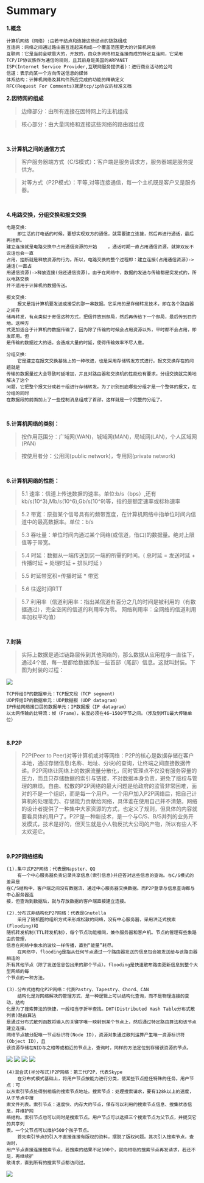 # Summary

**1.概念**

```
计算机网络（网络）:由若干结点和连接这些结点的链路组成
互连网：网络之间通过路由器互连起来构成一个覆盖范围更大的计算机网络
互联网：它是当前全球最大的，开放的，由众多网络相互连接而成的特定互连网，它采用TCP/IP协议族作为通信的规则，且其前身是美国的ARPANET
ISP(Internet Service Provider,互联网服务提供者)：进行商业活动的公司
信道：表示向某一个方向传送信息的媒体
体系结构：计算机网络及其构件所应完成的功能的精确定义
RFC(Request For Comments)就是tcp/ip协议的标准文档
```

**2.因特网的组成**

>边缘部分：由所有连接在因特网上的主机组成

>核心部分：由大量网络和连接这些网络的路由器组成

<br/>

**3.计算机之间的通信方式**

>客户服务器端方式（C/S模式）：客户端是服务请求方，服务器端是服务提供方。

>对等方式（P2P模式）：平等,对等连接通信，每一个主机既是客户又是服务器。

<br/>

**4.电路交换，分组交换和报文交换**

```
电路交换:
	即生活的打电话的时候，要想实现双方的通信，就需要建立连接，然后再进行通话，最后再挂断。
建立连接就是电路交换中占用通信资源的开始	，通话时期一直占用通信资源，就算双反不说话也会一直
占用，挂断就是释放资源的行为。所以，电路交换的整个过程即：建立连接(占用通信资源)->通话(一直占
用通信资源)->释放连接(归还通信资源)。由于在网络中，数据的发送与传输都是突发式的，所以电路交换
并不适用于计算机的数据传送。 
```	

```
报文交换:
	报文是指计算机要发送或接受的那一串数据。它采用的是存储转发技术，即在各个路由器之间存
储再转发，有点类似于寄信这种方式，把信件放到邮局，然后再传给下一个邮局，最后传到目的地。这种方
式更加适合于计算机的数据传输了，因为除了传输的时候会占用资源以外，平时都不会占用，即发即用。但
是传输的数据过大的话，会造成大量的时延，使得传输效率不尽人意。 
```

```	
分组交换:
	它是建立在报文交换基础上的一种改进，也是采用存储转发方式进行。报文交换存在的问题就是
传输的数据量过大会导致时延增加，并且对路由器和交换机的性能也有要求。分组交换就完美地解决了这个
问题，它把整个报文分成若干组进行存储转发。为了识别到底哪些分组才是一个整体的报文，在分组的同时
在数据段的前面加上了一些控制消息组成了首部，这样就是一个完整的分组了。
```

<br/>

**5.计算机网络的类别：**

>按作用范围分：广域网(WAN)，城域网(MAN)，局域网(LAN)，个人区域网(PAN)

>按使用者分：公用网(public network)，专用网(private network)

<br/>

**6.计算机网络的性能：**

>5.1 速率：信道上传送数据的速率。单位:b/s（bps）,还有kb/s(10^3),Mb/s(10^6),Gb/s(10^9)等，指的是额定速率或标称速率

>5.2 带宽：原指某个信号具有的频带宽度，在计算机网络中指单位时间内信道中的最高数据率。单位：b/s

>5.3 吞吐量：单位时间内通过某个网络(或信道，借口)的数据量。绝对上限值等于带宽。

>5.4 时延：数据从一端传送到另一端的所需的时间。( 总时延 = 发送时延 + 传播时延 + 处理时延 + 排队时延 )

>5.5 时延带宽积=传播时延 * 带宽

>5.6 往返时间RTT

>5.7 利用率（信道利用率：指出某信道有百分之几的时间是被利用的（有数据通过），完全空闲的信道的利用率为零。  网络利用率：全网络的信道利用率加权平均值）

<br/>

**7.封装**

>实际上数据是通过链路层传到其他网络的，那么数据从应用程序一直往下，通过4个层，每一层都给数据添加一些首部（尾部）信息。这就叫封装。下图为封装的过程： 

![](../images/4.png)
```
TCP传给IP的数据单元：TCP报文段（TCP segment）
UDP传给IP的数据单元：UDP数据报（UDP datagram）
IP传给网络接口层的数据单元：IP数据报（IP datagram）
以太网传输的比特流：帧（Frame），长度必须在46~1500字节之间。（涉及到MTU最大传输单位）
```

<br/>

**8.P2P**

>P2P(Peer to Peer)对等计算机或对等网络：P2P的核心是数据存储在客户本地，通过存储信息(名称、地址、分块)的查询，让终端之间直接数据传递。P2P网络让网络上的数据流量分散化，同时管理点不仅没有服务容量的压力，而且只存储数据的索引与链接，不对数据本身负责，避免了版权与管理的麻烦。自由、松散的P2P网络的最大问题是给政府的监管非常困难，面对的不是一个组织，而是每一个用户。一个用户加入P2P网络后，把自己计算机的处理能力、存储能力贡献给网络，具体谁在使用自己并不清楚。网络的设计者提供了一种集中大家资源的方式，也定义了规则，但具体的内容就要看具体的用户了。P2P是一种新技术，是一个与C/S、B/S并列的业务开发模式，技术是好的，但天生就是小人物反抗大公司的产物，所以有些人不太欢迎它。

<br/>

**9.P2P网络结构**

```
(1).集中式P2P网络：代表是Napster、QQ
	有一个中心服务器负责记录共享信息(索引信息)并应答对这些信息的查询。与C/S模式的差异是
在C/S结构中，客户端之间没有数据流，通过中心服务器交换数据。而P2P登录与信息查询都与中心服务器连
接，但查询到数据后，就与存放数据的客户端直接建立连接。
```

```
(2).分布式非结构化P2P网络：代表是Gnutella
	采用了随机图的组织方式来形成松散的网络，没有中心服务器，采用洪泛式搜索(Flooding)和
随机转发机制(TTL转发机制)，每个节点功能相同，兼作服务器和客户机。节点的管理有些象路由的管理，
信息在网络中象水的波纹一样传播，直到“能量”耗尽。
	在网络中，flooding是指从任何节点通过一个路由器发送的信息包会被发送给与该路由器相连的
所有其他节点（除了发送信息包出来的那个节点）。flooding是快速散布路由更新信息到整个大型网络的每
个节点的一种方法。
```
```
(3).分布式结构化P2P网络：代表Pastry、Tapestry、Chord、CAN
	结构化是对网络解决的管理方式，是一种逻辑上可以结构化查询，而不是物理连接的变动，结构
化是为了搜索算法的快捷，一般相当于折半查找。DHT(Distributed Hash Table分布式散列表)路由算法
是通过分布式散列函数将输入的关键字唯一映射到某个节点上，然后通过特定路由算法和该节点建立连接。
网络节点被分配唯一节点标识符(Node ID)，资源对象通过散列运算产生唯一资源标识符(Object ID)，且
该资源存储在NID与之相等或相近的节点上，查询时，同样的方法定位到存储该资源的节点。
```

![](../images/5.png)
![](../images/6.png)
![](../images/7.png)
![](../images/9.png)

```
(4)混合式(半分布式)P2P网络：第三代P2P，代表Skype
	在分布式模式基础上，将用户节点按能力进行分类，使某些节点担任特殊的任务。用户节点：可
以从索引节点处得到相临的搜索节点地址。搜索节点：处理搜索请求，要有128k以上的速度，从子节点中搜
索文件列表。索引节点：速度快、内存大的节点，保存可以利用的搜索节点信息、搜集状态信息，并维护网
络结构。索引节点也可以同时是搜索节点。用户节点可以选择三个搜索节点为父节点，并提交它的共享列
表。一个父节点可以维护500个孩子节点。
	首先索引节点的引入不直接连接有版权的资料，摆脱了版权问题。其次引入搜索节点，查询时，
用户节点直接连接搜索节点，若搜索的结果不足100个，就向相临的搜索节点再发请求，若还不足，再继续扩
散请求，直到所有的搜索节点都访问过。
```

![](../images/8.png)
